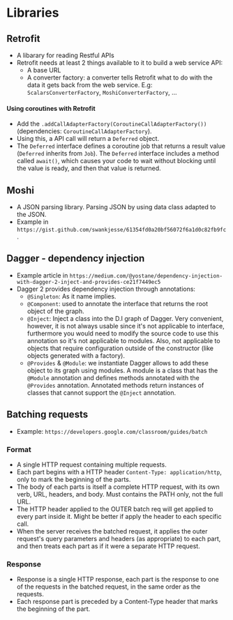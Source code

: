 # Libraries

## Retrofit
- A libarary for reading Restful APIs
- Retrofit needs at least 2 things available to it to build a web service API:
  + A base URL
  + A converter factory: a converter tells Retrofit what to do with the data it gets back from the web service. E.g: `ScalarsConverterFactory`, `MoshiConverterFactory`, ...
#### Using coroutines with Retrofit
- Add the `.addCallAdapterFactory(CoroutineCallAdapterFactory())` (dependencies: `CoroutineCallAdapterFactory`).
- Using this, a API call will return a `Deferred` object. 
- The `Deferred` interface defines a coroutine job that returns a result value (`Deferred` inherits from `Job`). The `Deferred` interface includes a method called `await()`, which causes your code to wait without blocking until the value is ready, and then that value is returned.

## Moshi
- A JSON parsing library. Parsing JSON by using data class adapted to the JSON.
- Example in `https://gist.github.com/swankjesse/61354fd0a20bf56072f6a1d0c82fb9fc`.

## Dagger - dependency injection
- Example article in `https://medium.com/@yostane/dependency-injection-with-dagger-2-inject-and-provides-ce21f7449ec5`
- Dagger 2 provides dependency injection through annotations:
  + `@Singleton`: As it name implies.
  + `@Component`: used to annotate the interface that returns the root object of the graph.
  + `@Inject`: Inject a class into the D.I graph of Dagger. Very convenient, however, it is not always usable since it's not applicable to interface, furthermore you would need to modify the source code to use this annotation so it's not applicable to modules. Also, not applicable to objects that require configuration outside of the constructor (like objects generated with a factory).
  + `@Provides` & `@Module`: we instantiate Dagger allows to add these object to its graph using modules. A module is a class that has the `@Module` annotation and defines methods annotated with the `@Provides` annotation. Annotated methods return instances of classes that cannot support the `@Inject` annotation.

## Batching requests
- Example: `https://developers.google.com/classroom/guides/batch`
### Format
- A single HTTP request containing multiple requests.
- Each part begins with a HTTP header `Content-Type: application/http`, only to mark the beginning of the parts.
- The body of each parts is itself a complete HTTP request, with its own verb, URL, headers, and body. Must contains the PATH only, not the full URL.
- The HTTP header applied to the OUTER batch req will get applied to every part inside it. Might be better if apply the header to each specific call.
- When the server receives the batched request, it applies the outer request's query parameters and headers (as appropriate) to each part, and then treats each part as if it were a separate HTTP request.
### Response
- Response is a single HTTP response, each part is the response to one of the requests in the batched request, in the same order as the requests.
- Each response part is preceded by a Content-Type header that marks the beginning of the part.

